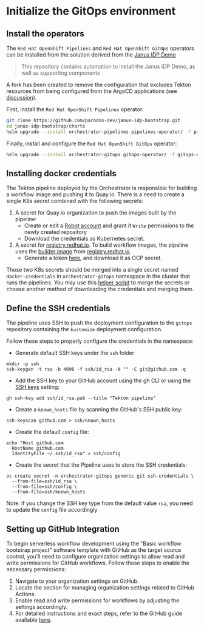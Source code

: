 # Initialize the GitOps environment

## Install the operators

The `Red Hat OpenShift Pipelines` and `Red Hat OpenShift GitOps` operators can be installed from the solution
derived from the [Janus IDP Demo](https://github.com/redhat-gpte-devopsautomation/janus-idp-bootstrap)

> This repository contains automation to install the Janus IDP Demo, as well as supporting components

A fork has been created to remove the configuration that excludes Tekton resources from being configured from the
ArgoCD applications (see [discussion](https://github.com/argoproj/argo-cd/discussions/8674#discussioncomment-2318554)).

First, install the `Red Hat OpenShift Pipelines` operator:

```bash
git clone https://github.com/parodos-dev/janus-idp-bootstrap.git
cd janus-idp-bootstrap/charts
helm upgrade --install orchestrator-pipelines pipelines-operator/ -f pipelines-operator/values.yaml -n orchestrator-gitops --create-namespace
```

Finally, install and configure the `Red Hat OpenShift GitOps` operator:

```bash
helm upgrade --install orchestrator-gitops gitops-operator/ -f gitops-operator/values.yaml -n orchestrator-gitops --create-namespace --set namespaces={orchestrator-gitops}
```

## Installing docker credentials

The Tekton pipeline deployed by the Orchestrator is responsible for building a workflow image and pushing it to Quay.io.
There is a need to create a single K8s secret combined with the following secrets:
1. A secret for Quay.io organization to push the images built by the pipeline:
   - Create or edit a [Robot account](https://access.redhat.com/documentation/en-us/red_hat_quay/3.3/html/use_red_hat_quay/use-quay-manage-repo) and grant it `Write` permissions to the newly created repository
   - Download the credentials as Kubernetes secret.
2. A secret for [registry.redhat.io](registry.redhat.io). To build workflow images, the pipeline uses the [builder image](https://github.com/parodos-dev/serverless-workflows/blob/main/pipeline/workflow-builder.Dockerfile) from [registry.redhat.io](registry.redhat.io).
   - Generate a token [here](https://access.redhat.com/terms-based-registry/create), and download it as OCP secret.

Those two K8s secrets should be merged into a single secret named `docker-credentials` in `orchestrator-gitops` namespace in the cluster that runs the pipelines.
You may use this [helper script](https://github.com/parodos-dev/orchestrator-helm-chart/blob/main/hack/merge_secrets.sh) to merge the secrets or choose another method of downloading the credentials and merging them.

## Define the SSH credentials

The pipeline uses SSH to push the deployment configuration to the `gitops` repository containing the `kustomize` deployment configuration.

Follow these steps to properly configure the credentials in the namespace:

- Generate default SSH keys under the `ssh` folder

```console
mkdir -p ssh
ssh-keygen -t rsa -b 4096 -f ssh/id_rsa -N "" -C git@github.com -q
```

- Add the SSH key to your GitHub account using the gh CLI or using the [SSH keys](https://github.com/settings/keys) setting:

```console
gh ssh-key add ssh/id_rsa.pub --title "Tekton pipeline"
```

- Create a `known_hosts` file by scanning the GitHub's SSH public key:

```console
ssh-keyscan github.com > ssh/known_hosts
```

- Create the default `config` file:

```console
echo "Host github.com
  HostName github.com
  IdentityFile ~/.ssh/id_rsa" > ssh/config
```

- Create the secret that the Pipeline uses to store the SSH credentials:

```console
oc create secret -n orchestrator-gitops generic git-ssh-credentials \
  --from-file=ssh/id_rsa \
  --from-file=ssh/config \
  --from-file=ssh/known_hosts
```

Note: if you change the SSH key type from the default value `rsa`, you need to update the `config` file accordingly

## Setting up GitHub Integration

To begin serverless workflow development using the "Basic workflow bootstrap project" software template with GitHub as the target source control, you'll need to configure organization settings to allow read and write permissions for GitHub workflows. Follow these steps to enable the necessary permissions:

1. Navigate to your organization settings on GitHub.
2. Locate the section for managing organization settings related to GitHub Actions.
3. Enable read and write permissions for workflows by adjusting the settings accordingly.
4. For detailed instructions and exact steps, refer to the GitHub guide available [here](https://docs.github.com/en/enterprise-server@3.9/organizations/managing-organization-settings/disabling-or-limiting-github-actions-for-your-organization#configuring-the-default-github_token-permissions).
